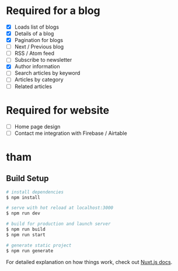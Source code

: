 # Required for a blog
- [x] Loads list of blogs
- [x] Details of a blog
- [x] Pagination for blogs
- [ ] Next / Previous blog
- [ ] RSS / Atom feed 
- [ ] Subscribe to newsletter
- [x] Author information
- [ ] Search articles by keyword
- [ ] Articles by category
- [ ] Related articles

# Required for website
- [ ] Home page design
- [ ] Contact me integration with Firebase / Airtable
# tham

## Build Setup

```bash
# install dependencies
$ npm install

# serve with hot reload at localhost:3000
$ npm run dev

# build for production and launch server
$ npm run build
$ npm run start

# generate static project
$ npm run generate
```

For detailed explanation on how things work, check out [Nuxt.js docs](https://nuxtjs.org).
